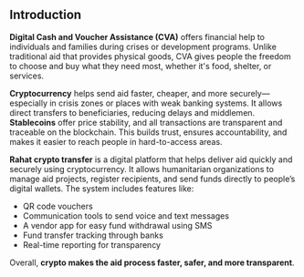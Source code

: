 ## Introduction

**Digital Cash and Voucher Assistance (CVA)** offers financial help to individuals and families during crises or development programs. Unlike traditional aid that provides physical goods, CVA gives people the freedom to choose and buy what they need most, whether it's food, shelter, or services.

**Cryptocurrency** helps send aid faster, cheaper, and more securely—especially in crisis zones or places with weak banking systems. It allows direct transfers to beneficiaries, reducing delays and middlemen. **Stablecoins** offer price stability, and all transactions are transparent and traceable on the blockchain. This builds trust, ensures accountability, and makes it easier to reach people in hard-to-access areas.

**Rahat crypto transfer** is a digital platform that helps deliver aid quickly and securely using cryptocurrency. It allows humanitarian organizations to manage aid projects, register recipients, and send funds directly to people’s digital wallets. The system includes features like:

- QR code vouchers  
- Communication tools to send voice and text messages  
- A vendor app for easy fund withdrawal using SMS  
- Fund transfer tracking through banks  
- Real-time reporting for transparency  

Overall, **crypto makes the aid process faster, safer, and more transparent**.
